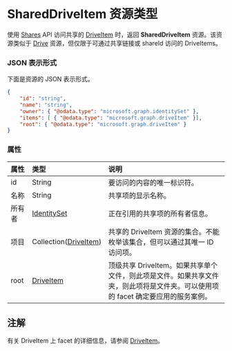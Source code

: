 # <a name="shareddriveitem-resource-type"></a>SharedDriveItem 资源类型

使用 [Shares](../api/shares_get.md) API 访问共享的 [DriveItem](driveitem.md) 时，返回 **SharedDriveItem** 资源。该资源类似于 [Drive](drive.md) 资源，但仅限于可通过共享链接或 shareId 访问的 DriveItems。

### <a name="json-representation"></a>JSON 表示形式

下面是资源的 JSON 表示形式。

<!-- {
  "blockType": "resource",
  "optionalProperties": [  ],
  "@odata.type": "microsoft.graph.sharedDriveItem"
}-->
```json
{
    "id": "string",
    "name": "string",
    "owner": { "@odata.type": "microsoft.graph.identitySet" },
    "items": [ { "@odata.type": "microsoft.graph.driveItem" }],
    "root": { "@odata.type": "microsoft.graph.driveItem" }
}
```

### <a name="properties"></a>属性

| 属性  | 类型                                  | 说明                                                          |
|:----------|:--------------------------------------|:---------------------------------------------------------------------|
| id        | String                                | 要访问的内容的唯一标识符。                  |
| 名称      | String                                | 共享项的显示名称。                                 |
| 所有者     | [IdentitySet](identityset.md)         | 正在引用的共享项的所有者信息。     |
| 项目     | Collection([DriveItem](driveitem.md)) | 共享的 DriveItem 资源的集合。不能枚举该集合，但可以通过其唯一 ID 访问项。 |
| root      | [DriveItem](driveitem.md)             | 顶级共享 DriveItem。如果共享单个文件，则此项是文件。如果共享文件夹，则此项将是文件夹。可以使用项的 facet 确定要应用的服务案例。 |

## <a name="remarks"></a>注解 

有关 DriveItem 上 facet 的详细信息，请参阅 [DriveItem](driveitem.md)。

<!-- uuid: 8fcb5dbc-d5aa-4681-8e31-b001d5168d79
2015-10-25 14:57:30 UTC -->
<!-- {
  "type": "#page.annotation",
  "description": "sharepointIds resource",
  "keywords": "",
  "section": "documentation",
  "tocPath": ""
}-->